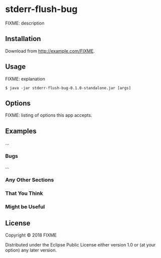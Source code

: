 # stderr-flush-bug

FIXME: description

## Installation

Download from http://example.com/FIXME.

## Usage

FIXME: explanation

    $ java -jar stderr-flush-bug-0.1.0-standalone.jar [args]

## Options

FIXME: listing of options this app accepts.

## Examples

...

### Bugs

...

### Any Other Sections
### That You Think
### Might be Useful

## License

Copyright © 2018 FIXME

Distributed under the Eclipse Public License either version 1.0 or (at
your option) any later version.
